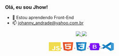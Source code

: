 ### Olá, eu sou Jhow!

- 🌱 Estou aprendendo Front-End
- 📫 johanny_andrade@yahoo.com.br

<div align="center">
  <a href="https://github.com/JhowAndrade">
  <img height="180em" src="https://github-readme-stats.vercel.app/api?username=JhowAndrade&show_icons=true&theme=merko&include_all_commits=true&count_private=true"/>
  <img height="180em" src="https://github-readme-stats.vercel.app/api/top-langs/?username=JhowAndrade&layout=compact&langs_count=7&theme=merko"/>
</div>
  
  <div align="center" style="display: inline_block"><br>
  <img align="center" alt="Jhow-Js" height="30" width="40" src="https://raw.githubusercontent.com/devicons/devicon/master/icons/javascript/javascript-plain.svg">
  <img align="center" alt="Jhow-HTML" height="30" width="40" src="https://raw.githubusercontent.com/devicons/devicon/master/icons/html5/html5-original.svg">
  <img align="center" alt="Jhow-CSS" height="30" width="40" src="https://raw.githubusercontent.com/devicons/devicon/master/icons/css3/css3-original.svg">
  <img align="center" alt="Jhow-bootstrap" height="30" width="40" src="https://raw.githubusercontent.com/devicons/devicon/master/icons/bootstrap/bootstrap-original.svg"> 
  <img align="center" alt="Jhow-vscode" height="30" width="40" src="https://raw.githubusercontent.com/devicons/devicon/master/icons/vscode/vscode-original.svg">
  <!--<img align="center" alt="Jhow-Python" height="30" width="40" src="https://raw.githubusercontent.com/devicons/devicon/master/icons/python/python-original.svg">
  <img align="center" alt="Rafa-React" height="30" width="40" src="https://raw.githubusercontent.com/devicons/devicon/master/icons/react/react-original.svg">-->
  </div>
           
          
